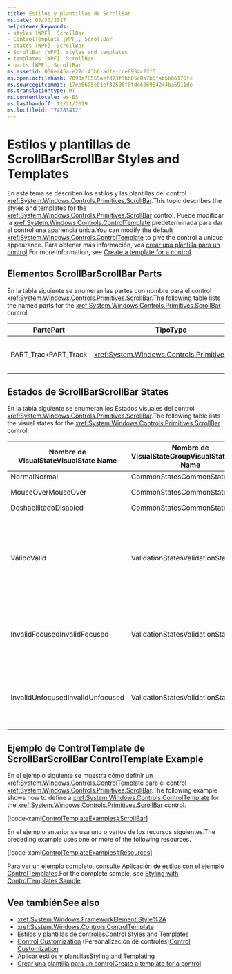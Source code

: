 ```yaml
---
title: Estilos y plantillas de ScrollBar
ms.date: 03/30/2017
helpviewer_keywords:
- styles [WPF], ScrollBar
- ControlTemplate [WPF], ScrollBar
- states [WPF], ScrollBar
- ScrollBar [WPF], styles and templates
- templates [WPF], ScrollBar
- parts [WPF], ScrollBar
ms.assetid: 066ea45a-e27d-43b0-adfe-cce6934c22f5
ms.openlocfilehash: 7093a78555aefd73f9bb05c0a7b5fab6b66176fc
ms.sourcegitcommit: 17ee6605e01ef32506f8fdc686954244ba6911de
ms.translationtype: MT
ms.contentlocale: es-ES
ms.lasthandoff: 11/21/2019
ms.locfileid: "74283412"
---
```

# <a name="scrollbar-styles-and-templates"></a><span data-ttu-id="0ab77-102">Estilos y plantillas de ScrollBar</span><span class="sxs-lookup"><span data-stu-id="0ab77-102">ScrollBar Styles and Templates</span></span>
<span data-ttu-id="0ab77-103">En este tema se describen los estilos y las plantillas del control <xref:System.Windows.Controls.Primitives.ScrollBar>.</span><span class="sxs-lookup"><span data-stu-id="0ab77-103">This topic describes the styles and templates for the <xref:System.Windows.Controls.Primitives.ScrollBar> control.</span></span> <span data-ttu-id="0ab77-104">Puede modificar la <xref:System.Windows.Controls.ControlTemplate> predeterminada para dar al control una apariencia única.</span><span class="sxs-lookup"><span data-stu-id="0ab77-104">You can modify the default <xref:System.Windows.Controls.ControlTemplate> to give the control a unique appearance.</span></span> <span data-ttu-id="0ab77-105">Para obtener más información, vea [crear una plantilla para un control](../../../desktop-wpf/themes/how-to-create-apply-template.md).</span><span class="sxs-lookup"><span data-stu-id="0ab77-105">For more information, see [Create a template for a control](../../../desktop-wpf/themes/how-to-create-apply-template.md).</span></span>  
  
## <a name="scrollbar-parts"></a><span data-ttu-id="0ab77-106">Elementos ScrollBar</span><span class="sxs-lookup"><span data-stu-id="0ab77-106">ScrollBar Parts</span></span>  
 <span data-ttu-id="0ab77-107">En la tabla siguiente se enumeran las partes con nombre para el control <xref:System.Windows.Controls.Primitives.ScrollBar>.</span><span class="sxs-lookup"><span data-stu-id="0ab77-107">The following table lists the named parts for the <xref:System.Windows.Controls.Primitives.ScrollBar> control.</span></span>  
  
|<span data-ttu-id="0ab77-108">Parte</span><span class="sxs-lookup"><span data-stu-id="0ab77-108">Part</span></span>|<span data-ttu-id="0ab77-109">Tipo</span><span class="sxs-lookup"><span data-stu-id="0ab77-109">Type</span></span>|<span data-ttu-id="0ab77-110">Descripción</span><span class="sxs-lookup"><span data-stu-id="0ab77-110">Description</span></span>|  
|-|-|-|  
|<span data-ttu-id="0ab77-111">PART_Track</span><span class="sxs-lookup"><span data-stu-id="0ab77-111">PART_Track</span></span>|<xref:System.Windows.Controls.Primitives.Track>|<span data-ttu-id="0ab77-112">Contenedor del elemento que indica la posición del <xref:System.Windows.Controls.Primitives.ScrollBar>.</span><span class="sxs-lookup"><span data-stu-id="0ab77-112">The container for the element that indicates the position of the <xref:System.Windows.Controls.Primitives.ScrollBar>.</span></span>|  
  
## <a name="scrollbar-states"></a><span data-ttu-id="0ab77-113">Estados de ScrollBar</span><span class="sxs-lookup"><span data-stu-id="0ab77-113">ScrollBar States</span></span>  
 <span data-ttu-id="0ab77-114">En la tabla siguiente se enumeran los Estados visuales del control <xref:System.Windows.Controls.Primitives.ScrollBar>.</span><span class="sxs-lookup"><span data-stu-id="0ab77-114">The following table lists the visual states for the <xref:System.Windows.Controls.Primitives.ScrollBar> control.</span></span>  
  
|<span data-ttu-id="0ab77-115">Nombre de VisualState</span><span class="sxs-lookup"><span data-stu-id="0ab77-115">VisualState Name</span></span>|<span data-ttu-id="0ab77-116">Nombre de VisualStateGroup</span><span class="sxs-lookup"><span data-stu-id="0ab77-116">VisualStateGroup Name</span></span>|<span data-ttu-id="0ab77-117">Descripción</span><span class="sxs-lookup"><span data-stu-id="0ab77-117">Description</span></span>|  
|----------------------|---------------------------|-----------------|  
|<span data-ttu-id="0ab77-118">Normal</span><span class="sxs-lookup"><span data-stu-id="0ab77-118">Normal</span></span>|<span data-ttu-id="0ab77-119">CommonStates</span><span class="sxs-lookup"><span data-stu-id="0ab77-119">CommonStates</span></span>|<span data-ttu-id="0ab77-120">El estado predeterminado.</span><span class="sxs-lookup"><span data-stu-id="0ab77-120">The default state.</span></span>|  
|<span data-ttu-id="0ab77-121">MouseOver</span><span class="sxs-lookup"><span data-stu-id="0ab77-121">MouseOver</span></span>|<span data-ttu-id="0ab77-122">CommonStates</span><span class="sxs-lookup"><span data-stu-id="0ab77-122">CommonStates</span></span>|<span data-ttu-id="0ab77-123">El puntero del mouse se coloca sobre el control.</span><span class="sxs-lookup"><span data-stu-id="0ab77-123">The mouse pointer is positioned over the control.</span></span>|  
|<span data-ttu-id="0ab77-124">Deshabilitado</span><span class="sxs-lookup"><span data-stu-id="0ab77-124">Disabled</span></span>|<span data-ttu-id="0ab77-125">CommonStates</span><span class="sxs-lookup"><span data-stu-id="0ab77-125">CommonStates</span></span>|<span data-ttu-id="0ab77-126">El control está deshabilitado.</span><span class="sxs-lookup"><span data-stu-id="0ab77-126">The control is disabled.</span></span>|  
|<span data-ttu-id="0ab77-127">Válido</span><span class="sxs-lookup"><span data-stu-id="0ab77-127">Valid</span></span>|<span data-ttu-id="0ab77-128">ValidationStates</span><span class="sxs-lookup"><span data-stu-id="0ab77-128">ValidationStates</span></span>|<span data-ttu-id="0ab77-129">El control utiliza la clase <xref:System.Windows.Controls.Validation> y la propiedad adjunta <xref:System.Windows.Controls.Validation.HasError%2A?displayProperty=nameWithType> es `false`.</span><span class="sxs-lookup"><span data-stu-id="0ab77-129">The control uses the <xref:System.Windows.Controls.Validation> class and the <xref:System.Windows.Controls.Validation.HasError%2A?displayProperty=nameWithType> attached property is `false`.</span></span>|  
|<span data-ttu-id="0ab77-130">InvalidFocused</span><span class="sxs-lookup"><span data-stu-id="0ab77-130">InvalidFocused</span></span>|<span data-ttu-id="0ab77-131">ValidationStates</span><span class="sxs-lookup"><span data-stu-id="0ab77-131">ValidationStates</span></span>|<span data-ttu-id="0ab77-132">La propiedad adjunta <xref:System.Windows.Controls.Validation.HasError%2A?displayProperty=nameWithType> es `true` y el control tiene el foco.</span><span class="sxs-lookup"><span data-stu-id="0ab77-132">The <xref:System.Windows.Controls.Validation.HasError%2A?displayProperty=nameWithType> attached property is `true` and the control has focus.</span></span>|  
|<span data-ttu-id="0ab77-133">InvalidUnfocused</span><span class="sxs-lookup"><span data-stu-id="0ab77-133">InvalidUnfocused</span></span>|<span data-ttu-id="0ab77-134">ValidationStates</span><span class="sxs-lookup"><span data-stu-id="0ab77-134">ValidationStates</span></span>|<span data-ttu-id="0ab77-135">La propiedad adjunta <xref:System.Windows.Controls.Validation.HasError%2A?displayProperty=nameWithType> es `true` y el control no tiene el foco.</span><span class="sxs-lookup"><span data-stu-id="0ab77-135">The <xref:System.Windows.Controls.Validation.HasError%2A?displayProperty=nameWithType> attached property is `true` and the control does not have focus.</span></span>|  
  
## <a name="scrollbar-controltemplate-example"></a><span data-ttu-id="0ab77-136">Ejemplo de ControlTemplate de ScrollBar</span><span class="sxs-lookup"><span data-stu-id="0ab77-136">ScrollBar ControlTemplate Example</span></span>  
 <span data-ttu-id="0ab77-137">En el ejemplo siguiente se muestra cómo definir un <xref:System.Windows.Controls.ControlTemplate> para el control <xref:System.Windows.Controls.Primitives.ScrollBar>.</span><span class="sxs-lookup"><span data-stu-id="0ab77-137">The following example shows how to define a <xref:System.Windows.Controls.ControlTemplate> for the <xref:System.Windows.Controls.Primitives.ScrollBar> control.</span></span>  
  
 [!code-xaml[ControlTemplateExamples#ScrollBar](~/samples/snippets/csharp/VS_Snippets_Wpf/ControlTemplateExamples/CS/resources/scrollbar.xaml#scrollbar)]  
  
 <span data-ttu-id="0ab77-138">En el ejemplo anterior se usa uno o varios de los recursos siguientes.</span><span class="sxs-lookup"><span data-stu-id="0ab77-138">The preceding example uses one or more of the following resources.</span></span>  
  
 [!code-xaml[ControlTemplateExamples#Resources](~/samples/snippets/csharp/VS_Snippets_Wpf/ControlTemplateExamples/CS/resources/shared.xaml#resources)]  
  
 <span data-ttu-id="0ab77-139">Para ver un ejemplo completo, consulte [Aplicación de estilos con el ejemplo ControlTemplates](https://github.com/Microsoft/WPF-Samples/tree/master/Styles%20&%20Templates/IntroToStylingAndTemplating).</span><span class="sxs-lookup"><span data-stu-id="0ab77-139">For the complete sample, see [Styling with ControlTemplates Sample](https://github.com/Microsoft/WPF-Samples/tree/master/Styles%20&%20Templates/IntroToStylingAndTemplating).</span></span>  
  
## <a name="see-also"></a><span data-ttu-id="0ab77-140">Vea también</span><span class="sxs-lookup"><span data-stu-id="0ab77-140">See also</span></span>

- <xref:System.Windows.FrameworkElement.Style%2A>
- <xref:System.Windows.Controls.ControlTemplate>
- [<span data-ttu-id="0ab77-141">Estilos y plantillas de controles</span><span class="sxs-lookup"><span data-stu-id="0ab77-141">Control Styles and Templates</span></span>](control-styles-and-templates.md)
- <span data-ttu-id="0ab77-142">[Control Customization](control-customization.md) (Personalización de controles)</span><span class="sxs-lookup"><span data-stu-id="0ab77-142">[Control Customization](control-customization.md)</span></span>
- [<span data-ttu-id="0ab77-143">Aplicar estilos y plantillas</span><span class="sxs-lookup"><span data-stu-id="0ab77-143">Styling and Templating</span></span>](../../../desktop-wpf/fundamentals/styles-templates-overview.md)
- [<span data-ttu-id="0ab77-144">Crear una plantilla para un control</span><span class="sxs-lookup"><span data-stu-id="0ab77-144">Create a template for a control</span></span>](../../../desktop-wpf/themes/how-to-create-apply-template.md)
